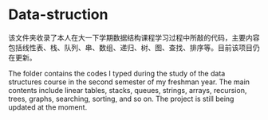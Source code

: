 # Data-struction
该文件夹收录了本人在大一下学期数据结构课程学习过程中所敲的代码，主要内容包括线性表、栈、队列、串、数组、递归、树、图、查找、排序等。目前该项目仍在更新。

The folder contains the codes I typed during the study of the data structures course in the second semester of my freshman year. The main contents include linear tables, stacks, queues, strings, arrays, recursion, trees, graphs, searching, sorting, and so on. The project is still being updated at the moment.
